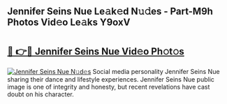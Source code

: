 ## Jennifer Seins Nue Le𝚊k𝚎d N𝚞𝚍es - Part-M9h Photos Vid𝚎o Le𝚊ks Y9oxV

# <h2><a href="http://fb6jmy.evod.top/?m=Jennifer+Seins+Nue">🔗 👉🔴 Jennifer Seins Nue Vid𝚎o Ph𝚘t𝚘s</a></h2>

[![Jennifer Seins Nue N𝚞d𝚎s](https://i.imgur.com/8V9OHl7.gif)](http://fb6jmy.evod.top/?m=Jennifer+Seins+Nue)
Social media personality Jennifer Seins Nue sharing their dance and lifestyle experiences. Jennifer Seins Nue public image is one of integrity and honesty, but recent revelations have cast doubt on his character. 
